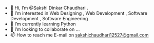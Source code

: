 - 👋 Hi, I’m @Sakshi Dinkar Chaudhari .
- 👀 I’m interested in Web Designing , Web Development , Software Development , Software Engineering
- 🌱 I’m currently learning Python
- 💞️ I’m looking to collaborate on ...
- 📫 How to reach me E-mail on sakshichaudhari12527@gmail.com

<!---
sakshichaudhari05/sakshichaudhari05 is a ✨ special ✨ repository because its `README.md` (this file) appears on your GitHub profile.
You can click the Preview link to take a look at your changes.
--->
